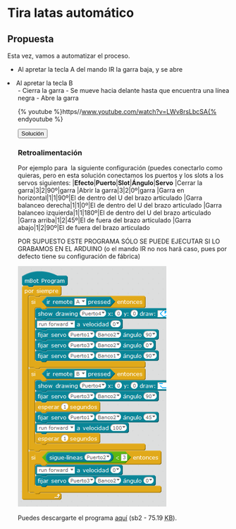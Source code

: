 
# Tira latas automático

## Propuesta

Esta vez, vamos a automatizar el proceso.

- Al apretar la tecla A del mando IR la garra baja, y se abre
<li>Al apretar la tecla B
<ul>
- Cierra la garra
- Se mueve hacia delante hasta que encuentra una línea negra
- Abre la garra

{% youtube %}https//www.youtube.com/watch?v=LWv8rsLbcSA{% endyoutube %}
<script type="text/javascript">var feedback5_93text = "Solución";</script><input type="button" name="toggle-feedback-5_93" value="Solución" class="feedbackbutton" onclick="$exe.toggleFeedback(this,false);return false" />

### Retroalimentación

Por ejemplo para  la siguiente configuración (puedes conectarlo como quieras, pero en esta solución conectamos los puertos y los slots a los servos siguientes:
|**Efecto**|**Puerto**|**Slot**|**Ángulo**|**Servo**
|Cerrar la garra|3|2|90º|garra
|Abrir la garra|3|2|0º|garra
|Garra en horizontal|1|1|90º|El de dentro del U del brazo articulado
|Garra balanceo derecha|1|1|0º|El de dentro del U del brazo articulado
|Garra balanceo izquierda|1|1|180º|El de dentro del U del brazo articulado
|Garra arriba|1|2|45º|El de fuera del brazo articulado
|Garra abajo|1|2|90º|El de fuera del brazo articulado

POR SUPUESTO ESTE PROGRAMA SÓLO SE PUEDE EJECUTAR SI LO GRABAMOS EN EL ARDUINO (o el mando IR no nos hará caso, pues por defecto tiene su configuración de fábrica)

![](img/tiralatas.png)


Puedes descargarte el programa [aquí](TIRALATAS.sb2) (sb2 - 75.19 <abbr lang="en" title="KiloBytes">KB</abbr>).

